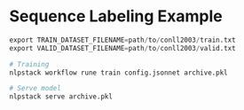 # Sequence Labeling Example

```python
export TRAIN_DATASET_FILENAME=path/to/conll2003/train.txt
export VALID_DATASET_FILENAME=path/to/conll2003/valid.txt

# Training
nlpstack workflow rune train config.jsonnet archive.pkl

# Serve model
nlpstack serve archive.pkl
```
